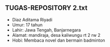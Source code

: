 ## TUGAS-REPOSITORY 2.txt
- Diaz Aditama Riyadi
- Umur: 17 tahun 
- Lahir: Jawa Tengah, Banjarnegara 
- Alamat: mandiraja, desa kaliwungu rt 2 rw 2
- Hobi: Membaca novel dan bermain badminton 
